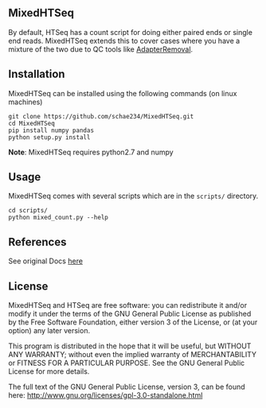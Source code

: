 MixedHTSeq
----------
By default, HTSeq has a count script for doing either paired ends or single end reads.
MixedHTSeq extends this to cover cases where you have a mixture of the two due to 
QC tools like [AdapterRemoval](http://www.ncbi.nlm.nih.gov/pubmed/22748135). 

Installation
------------
MixedHTSeq can be installed using the following commands (on linux machines)
```
git clone https://github.com/schae234/MixedHTSeq.git
cd MixedHTSeq
pip install numpy pandas 
python setup.py install
```

**Note**: MixedHTSeq requires python2.7 and numpy

Usage
-----
MixedHTSeq comes with several scripts which are in the `scripts/` directory.

```
cd scripts/
python mixed_count.py --help
```

References
----------
See original Docs [here](http://www-huber.embl.de/users/anders/HTSeq/doc/overview.html)

License
-------
MixedHTSeq and HTSeq are free software: you can redistribute it and/or modify it under the terms of the GNU General Public License as published by the Free Software Foundation, either version 3 of the License, or (at your option) any later version.

This program is distributed in the hope that it will be useful, but WITHOUT ANY WARRANTY; without even the implied warranty of MERCHANTABILITY or FITNESS FOR A PARTICULAR PURPOSE. See the GNU General Public License for more details.

The full text of the GNU General Public License, version 3, can be found here: http://www.gnu.org/licenses/gpl-3.0-standalone.html
